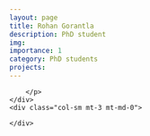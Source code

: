 ```yaml
---
layout: page
title: Rohan Gorantla
description: PhD student
img: 
importance: 1
category: PhD students
projects: 
---
```



<div class="row">
    <div class="col-sm mt-3 mt-md-0">
        <p style="text-align: justify">
        
        </p>
    </div>
    <div class="col-sm mt-3 mt-md-0">
        
    </div>
</div>